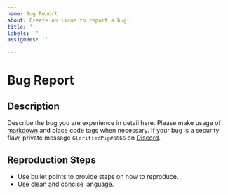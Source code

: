 ```yaml
---
name: Bug Report
about: Create an issue to report a bug.
title: ''
labels: ''
assignees: ''

---
```

# Bug Report
## Description
Describe the bug you are experience in detail here. Please make usage of [markdown](https://guides.github.com/features/mastering-markdown/) and place code tags when necessary. If your bug is a security flaw, private message `GlorifiedPig#6666` on [Discord](https://discord.gg/glorifiedstudios).

## Reproduction Steps
- Use bullet points to provide steps on how to reproduce.
- Use clean and concise language.